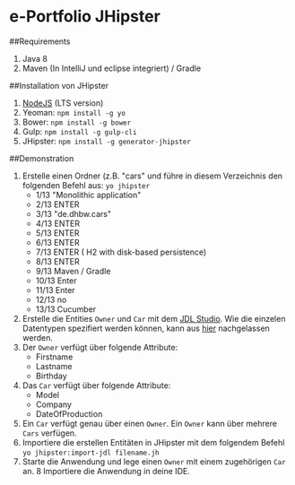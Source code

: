 # e-Portfolio JHipster

##Requirements
1. Java 8
2. Maven (In IntelliJ und eclipse integriert) / Gradle

##Installation von JHipster
1. [NodeJS](https://nodejs.org/en/) (LTS version)
2. Yeoman: ```npm install -g yo```
2. Bower: ```npm install -g bower```
3. Gulp: ```npm install -g gulp-cli```
4. JHipster: ```npm install -g generator-jhipster```


##Demonstration
1. Erstelle einen Ordner (z.B. "cars" und führe in diesem Verzeichnis den folgenden Befehl  aus: ```yo jhipster```
	* 1/13 "Monolithic application"
	* 2/13 ENTER
	* 3/13 "de.dhbw.cars"
	* 4/13 ENTER
	* 5/13 ENTER
	* 6/13 ENTER
	* 7/13 ENTER ( H2 with disk-based persistence)
	* 8/13 ENTER
	* 9/13 Maven / Gradle
	* 10/13 Enter
	* 11/13 Enter
	* 12/13 no
	* 13/13 Cucumber
2. Erstelle die Entities ```Owner``` und ```Car``` mit dem [JDL Studio](http://jhipster.github.io/jdl-studio/). Wie die einzelen Datentypen spezifiert werden können, kann aus [hier](http://jhipster.github.io/jdl/) nachgelassen werden.
3. Der ```Owner``` verfügt über folgende Attribute:
	* Firstname
	* Lastname
	* Birthday
3. Das ```Car``` verfügt über folgende Attribute:
	* Model
	* Company
	* DateOfProduction
4. Ein ```Car``` verfügt genau über einen ```Owner```. Ein ```Owner``` kann über mehrere ```Cars``` verfügen.
5. Importiere die erstellen Entitäten in JHipster mit dem folgendem Befehl ```yo jhipster:import-jdl filename.jh```
7. Starte die Anwendung und lege einen ```Owner``` mit einem zugehörigen ```Car``` an.
8 Importiere die Anwendung in deine IDE.
